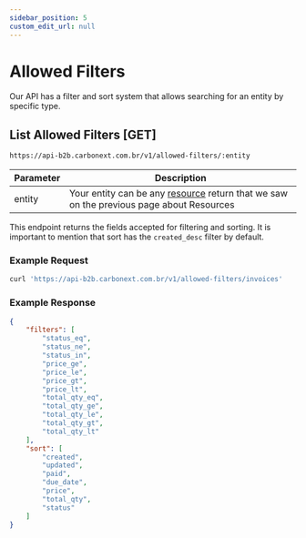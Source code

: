 ```yaml
---
sidebar_position: 5
custom_edit_url: null
---
```


# Allowed Filters

Our API has a filter and sort system that allows searching for an entity by specific type.

## List Allowed Filters [GET]

```md title="BASE URL"
https://api-b2b.carbonext.com.br/v1/allowed-filters/:entity
```

Parameter   | Description
--------- | ------
entity | Your entity can be any [resource](/docs/core-concepts/resources) return that we saw on the previous page about Resources

This endpoint returns the fields accepted for filtering and sorting. It is important to mention that sort has the `created_desc` filter by default.

### Example Request

```javascript
curl 'https://api-b2b.carbonext.com.br/v1/allowed-filters/invoices'
```

### Example Response

```json
{
    "filters": [
        "status_eq",
        "status_ne",
        "status_in",
        "price_ge",
        "price_le",
        "price_gt",
        "price_lt",
        "total_qty_eq",
        "total_qty_ge",
        "total_qty_le",
        "total_qty_gt",
        "total_qty_lt"
    ],
    "sort": [
        "created",
        "updated",
        "paid",
        "due_date",
        "price",
        "total_qty",
        "status"
    ]
}
```
